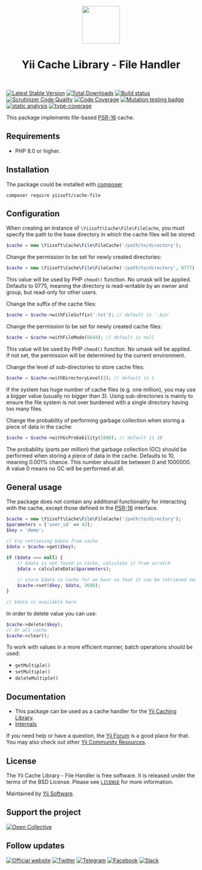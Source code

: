 <p align="center">
    <a href="https://github.com/yiisoft" target="_blank">
        <img src="https://avatars0.githubusercontent.com/u/993323" height="100px">
    </a>
    <h1 align="center">Yii Cache Library - File Handler</h1>
    <br>
</p>

[![Latest Stable Version](https://poser.pugx.org/yiisoft/cache-file/v/stable.png)](https://packagist.org/packages/yiisoft/cache-file)
[![Total Downloads](https://poser.pugx.org/yiisoft/cache-file/downloads.png)](https://packagist.org/packages/yiisoft/cache-file)
[![Build status](https://github.com/yiisoft/cache-file/workflows/build/badge.svg)](https://github.com/yiisoft/cache-file/actions?query=workflow%3Abuild)
[![Scrutinizer Code Quality](https://scrutinizer-ci.com/g/yiisoft/cache-file/badges/quality-score.png?b=master)](https://scrutinizer-ci.com/g/yiisoft/cache-file/?branch=master)
[![Code Coverage](https://scrutinizer-ci.com/g/yiisoft/cache-file/badges/coverage.png?b=master)](https://scrutinizer-ci.com/g/yiisoft/cache-file/?branch=master)
[![Mutation testing badge](https://img.shields.io/endpoint?style=flat&url=https%3A%2F%2Fbadge-api.stryker-mutator.io%2Fgithub.com%2Fyiisoft%2Fcache-file%2Fmaster)](https://dashboard.stryker-mutator.io/reports/github.com/yiisoft/cache-file/master)
[![static analysis](https://github.com/yiisoft/cache-file/workflows/static%20analysis/badge.svg)](https://github.com/yiisoft/cache-file/actions?query=workflow%3A%22static+analysis%22)
[![type-coverage](https://shepherd.dev/github/yiisoft/cache-file/coverage.svg)](https://shepherd.dev/github/yiisoft/cache-file)

This package implements file-based [PSR-16](https://www.php-fig.org/psr/psr-16/) cache.

## Requirements

- PHP 8.0 or higher.

## Installation

The package could be installed with [composer](https://getcomposer.org/download/)

```shell
composer require yiisoft/cache-file
```

## Configuration

When creating an instance of `\Yiisoft\Cache\File\FileCache`, you must specify
the path to the base directory in which the cache files will be stored:

```php
$cache = new \Yiisoft\Cache\File\FileCache('/path/to/directory');
```

Change the permission to be set for newly created directories:

```php
$cache = new \Yiisoft\Cache\File\FileCache('/path/to/directory', 0777); // default is 0775
```

This value will be used by PHP `chmod()` function. No umask will be applied. Defaults to 0775,
meaning the directory is read-writable by an owner and group, but read-only for other users.

Change the suffix of the cache files:

```php
$cache = $cache->withFileSuffix('.txt'); // default is '.bin'
```

Change the permission to be set for newly created cache files:

```php
$cache = $cache->withFileMode(0644); // default is null
```

This value will be used by PHP `chmod()` function. No umask will be applied.
If not set, the permission will be determined by the current environment.

Change the level of sub-directories to store cache files:

```php
$cache = $cache->withDirectoryLevel(3); // default is 1
```

If the system has huge number of cache files (e.g. one million), you may use a bigger
value (usually no bigger than 3). Using sub-directories is mainly to ensure the file
system is not over burdened with a single directory having too many files.

Change the probability of performing garbage collection when storing a piece of data in the cache:

```php
$cache = $cache->withGcProbability(1000); // default is 10
```

The probability (parts per million) that garbage collection (GC) should be performed when
storing a piece of data in the cache. Defaults to 10, meaning 0.001% chance. This number
should be between 0 and 1000000. A value 0 means no GC will be performed at all.

## General usage

The package does not contain any additional functionality for interacting with the cache,
except those defined in the [PSR-16](https://www.php-fig.org/psr/psr-16/) interface.

```php
$cache = new \Yiisoft\Cache\File\FileCache('/path/to/directory');
$parameters = ['user_id' => 42];
$key = 'demo';

// try retrieving $data from cache
$data = $cache->get($key);

if ($data === null) {
    // $data is not found in cache, calculate it from scratch
    $data = calculateData($parameters);
    
    // store $data in cache for an hour so that it can be retrieved next time
    $cache->set($key, $data, 3600);
}

// $data is available here
```

In order to delete value you can use:

```php
$cache->delete($key);
// Or all cache
$cache->clear();
```

To work with values in a more efficient manner, batch operations should be used:

- `getMultiple()`
- `setMultiple()`
- `deleteMultiple()`

## Documentation

- This package can be used as a cache handler for the [Yii Caching Library](https://github.com/yiisoft/cache).
- [Internals](docs/internals.md)

If you need help or have a question, the [Yii Forum](https://forum.yiiframework.com/c/yii-3-0/63) is a good place for that.
You may also check out other [Yii Community Resources](https://www.yiiframework.com/community).

## License

The Yii Cache Library - File Handler is free software. It is released under the terms of the BSD License.
Please see [`LICENSE`](./LICENSE.md) for more information.

Maintained by [Yii Software](https://www.yiiframework.com/).

## Support the project

[![Open Collective](https://img.shields.io/badge/Open%20Collective-sponsor-7eadf1?logo=open%20collective&logoColor=7eadf1&labelColor=555555)](https://opencollective.com/yiisoft)

## Follow updates

[![Official website](https://img.shields.io/badge/Powered_by-Yii_Framework-green.svg?style=flat)](https://www.yiiframework.com/)
[![Twitter](https://img.shields.io/badge/twitter-follow-1DA1F2?logo=twitter&logoColor=1DA1F2&labelColor=555555?style=flat)](https://twitter.com/yiiframework)
[![Telegram](https://img.shields.io/badge/telegram-join-1DA1F2?style=flat&logo=telegram)](https://t.me/yii3en)
[![Facebook](https://img.shields.io/badge/facebook-join-1DA1F2?style=flat&logo=facebook&logoColor=ffffff)](https://www.facebook.com/groups/yiitalk)
[![Slack](https://img.shields.io/badge/slack-join-1DA1F2?style=flat&logo=slack)](https://yiiframework.com/go/slack)
